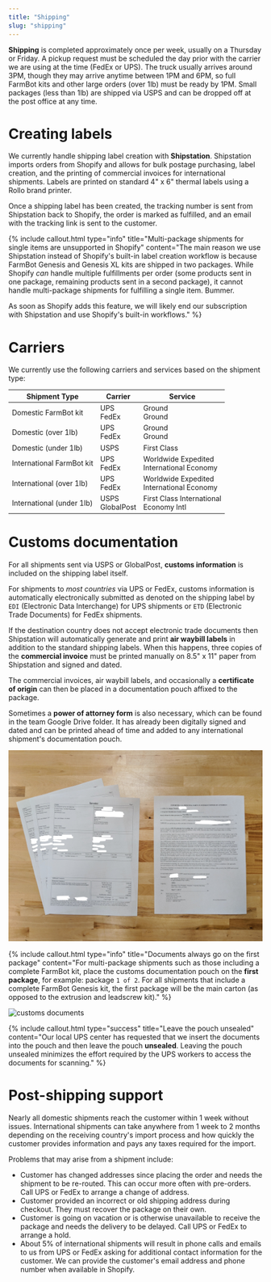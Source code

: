```yaml
---
title: "Shipping"
slug: "shipping"
---
```


**Shipping** is completed approximately once per week, usually on a Thursday or Friday. A pickup request must be scheduled the day prior with the carrier we are using at the time (FedEx or UPS). The truck usually arrives around 3PM, though they may arrive anytime between 1PM and 6PM, so full FarmBot kits and other large orders (over 1lb) must be ready by 1PM. Small packages (less than 1lb) are shipped via USPS and can be dropped off at the post office at any time.

# Creating labels

We currently handle shipping label creation with **Shipstation**. Shipstation imports orders from Shopify and allows for bulk postage purchasing, label creation, and the printing of commercial invoices for international shipments. Labels are printed on standard 4" x 6" thermal labels using a Rollo brand printer.

Once a shipping label has been created, the tracking number is sent from Shipstation back to Shopify, the order is marked as fulfilled, and an email with the tracking link is sent to the customer.

{%
include callout.html
type="info"
title="Multi-package shipments for single items are unsupported in Shopify"
content="The main reason we use Shipstation instead of Shopify's built-in label creation workflow is because FarmBot Genesis and Genesis XL kits are shipped in two packages. While Shopify *can* handle multiple fulfillments per order (some products sent in one package, remaining products sent in a second package), it cannot handle multi-package shipments for fulfilling a single item. Bummer.

As soon as Shopify adds this feature, we will likely end our subscription with Shipstation and use Shopify's built-in workflows."
%}

# Carriers

We currently use the following carriers and services based on the shipment type:

|Shipment Type                 |Carrier                       |Service                       |
|------------------------------|------------------------------|------------------------------|
|Domestic FarmBot kit          |UPS<br>FedEx                  |Ground<br>Ground
|Domestic (over 1lb)           |UPS<br>FedEx                  |Ground<br>Ground
|Domestic (under 1lb)          |USPS                          |First Class
|International FarmBot kit     |UPS<br>FedEx                  |Worldwide Expedited<br>International Economy
|International (over 1lb)      |UPS<br>FedEx                  |Worldwide Expedited<br>International Economy
|International (under 1lb)     |USPS<br>GlobalPost            |First Class International<br>Economy Intl

# Customs documentation

For all shipments sent via USPS or GlobalPost, **customs information** is included on the shipping label itself.

For shipments to _most countries_ via UPS or FedEx, customs information is automatically electronically submitted as denoted on the shipping label by `EDI` (Electronic Data Interchange) for UPS shipments or `ETD` (Electronic Trade Documents) for FedEx shipments.

If the destination country does not accept electronic trade documents then Shipstation will automatically generate and print **air waybill labels** in addition to the standard shipping labels. When this happens, three copies of the **commercial invoice** must be printed manually on 8.5" x 11" paper from Shipstation and signed and dated.

The commercial invoices, air waybill labels, and occasionally a **certificate of origin** can then be placed in a documentation pouch affixed to the package.

Sometimes a **power of attorney form** is also necessary, which can be found in the team Google Drive folder. It has already been digitally signed and dated and can be printed ahead of time and added to any international shipment's documentation pouch.

![commercial invoices and UPS POA](_images/commercial_invoices_and_ups_poa.jpg)

{%
include callout.html
type="info"
title="Documents always go on the first package"
content="For multi-package shipments such as those including a complete FarmBot kit, place the customs documentation pouch on the **first package**, for example: package `1 of 2`. For all shipments that include a complete FarmBot Genesis kit, the first package will be the main carton (as opposed to the extrusion and leadscrew kit)."
%}

![customs documents](_images/customs_documents.jpg)

{%
include callout.html
type="success"
title="Leave the pouch unsealed"
content="Our local UPS center has requested that we insert the documents into the pouch and then leave the pouch **unsealed**. Leaving the pouch unsealed minimizes the effort required by the UPS workers to access the documents for scanning."
%}

# Post-shipping support

Nearly all domestic shipments reach the customer within 1 week without issues. International shipments can take anywhere from 1 week to 2 months depending on the receiving country's import process and how quickly the customer provides information and pays any taxes required for the import.

Problems that may arise from a shipment include:

* Customer has changed addresses since placing the order and needs the shipment to be re-routed. This can occur more often with pre-orders. Call UPS or FedEx to arrange a change of address.
* Customer provided an incorrect or old shipping address during checkout. They must recover the package on their own.
* Customer is going on vacation or is otherwise unavailable to receive the package and needs the delivery to be delayed. Call UPS or FedEx to arrange a hold.
* About 5% of international shipments will result in phone calls and emails to us from UPS or FedEx asking for additional contact information for the customer. We can provide the customer's email address and phone number when available in Shopify.
